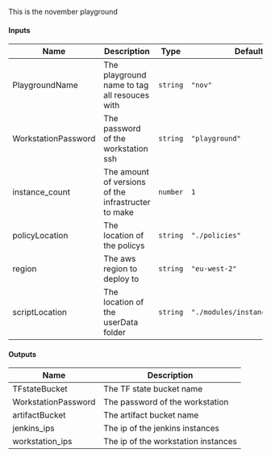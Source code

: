 This is the november playground

#### Inputs

| Name | Description | Type | Default | Required |
|------|-------------|------|---------|:--------:|
| PlaygroundName | The playground name to tag all resouces with | `string` | `"nov"` | no |
| WorkstationPassword | The password of the workstation ssh | `string` | `"playground"` | no |
| instance_count | The amount of versions of the infrastructer to make | `number` | `1` | no |
| policyLocation | The location of the policys | `string` | `"./policies"` | no |
| region | The aws region to deploy to | `string` | `"eu-west-2"` | no |
| scriptLocation | The location of the userData folder | `string` | `"./modules/instance/scripts"` | no |

#### Outputs

| Name | Description |
|------|-------------|
| TFstateBucket | The TF state bucket name |
| WorkstationPassword | The password of the workstation |
| artifactBucket | The artifact bucket name |
| jenkins_ips | The ip of the jenkins instances |
| workstation_ips | The ip of the workstation instances |

